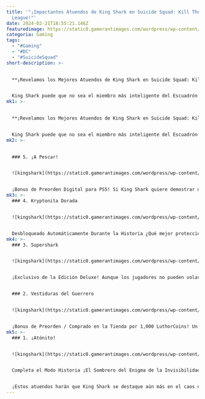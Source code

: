 ```yaml
---
title: '"¡Impactantes Atuendos de King Shark en Suicide Squad: Kill The Justice
  League!"'
date: 2024-02-21T18:55:21.146Z
featuredimage: https://static0.gamerantimages.com/wordpress/wp-content/uploads/2024/02/mixcollage-15-feb-2024-04-06-pm-3142.jpg?q=50&fit=contain&w=1140&h=&dpr=1.5
categoria: Gaming
tags:
  - "#Gaming"
  - "#DC"
  - "#SuicideSquad"
short-description: >-
  

  **¡Revelamos los Mejores Atuendos de King Shark en Suicide Squad: Kill the Justice League!**


  King Shark puede que no sea el miembro más inteligente del Escuadrón Suicida, pero ciertamente lo compensa gracias a su naturaleza brutal, su curiosidad por la cultura humana y, por supuesto, ¡sus atuendos en Suicide Squad: Kill the Justice League! Los jugadores p
mk1: >-
  

  **¡Revelamos los Mejores Atuendos de King Shark en Suicide Squad: Kill the Justice League!**


  King Shark puede que no sea el miembro más inteligente del Escuadrón Suicida, pero ciertamente lo compensa gracias a su naturaleza brutal, su curiosidad por la cultura humana y, por supuesto, ¡sus atuendos en Suicide Squad: Kill the Justice League! Los jugadores pueden equipar una multitud de trajes para King Shark, lo que les permite tener salidas más elegantes para este hijo de un dios.
mk2: >-
  

  ### 5. ¡A Pescar!


  ![kingshark](https://static0.gamerantimages.com/wordpress/wp-content/uploads/2024/02/gone-fishin-king-shark-outfit.jpg?q=50&fit=crop&w=1500&dpr=1.5 "kingshark")


  ¡Bonus de Preorden Digital para PS5! Si King Shark quiere demostrar que está en la cima de la cadena alimentaria para otros depredadores acuáticos, entonces el traje ¡A Pescar! es justo para él. Este atuendo parece bastante reminiscente de un cazador de cocodrilos, con una chaqueta sin mangas y un gran collar adornado con balas de gran tamaño, probablemente porque los dientes de cocodrilo se verían demasiado pequeños en un collar alrededor del cuello de King Shark.
mk3: >-
  ### 4. Kryptonita Dorada


  ![kingshark](https://static0.gamerantimages.com/wordpress/wp-content/uploads/2024/02/gold-kryptonite-king-shark-outfit.jpg?q=50&fit=crop&w=1500&dpr=1.5 "kingshark")


  Desbloqueado Automáticamente Durante la Historia ¿Qué mejor protección contra el Hombre de Acero que usar cristales gigantes? El atuendo de Kryptonita Dorada encapsula perfectamente al Escuadrón Suicida en Suicide Squad: Kill the Justice League, ya que parecen estar jugando con sus vidas. Lex Luthor tiene un traje de batalla, pero el Escuadrón Suicida tiene cinta adhesiva y cuerda para atar kryptonita dorada a sus cuerpos.
mk4: >-
  ### 3. Supershark


  ![kingshark](https://static0.gamerantimages.com/wordpress/wp-content/uploads/2024/02/supershark-king-shark-outfit.jpg?q=50&fit=crop&w=1500&dpr=1.5 "kingshark")


  ¡Exclusivo de la Edición Deluxe! Aunque los jugadores no pueden volar por Metropolis como Superman, tienen lo siguiente mejor, un tiburón que camina y habla vistiendo el traje de Superman. El traje de Supershark del conjunto Justice Losers es genial para usar para aquellos que lo tienen, ya que los jugadores pueden saltar edificios altos como King Shark, luciendo una capa roja afilada que ondea en el aire con cada movimiento.


  ### 2. Vestiduras del Guerrero


  ![kingshark](https://static0.gamerantimages.com/wordpress/wp-content/uploads/2024/02/warrior-s-vestments-king-shark-outfit.jpg?q=50&fit=crop&w=1500&dpr=1.5 "kingshark")


  ¡Bonus de Preorden / Comprado en la Tienda por 1,000 LuthorCoins! Un atuendo clásico de los primeros días de King Shark en los cómics, el atuendo de Vestiduras del Guerrero proviene del paquete Suicide Squad Classic, y presenta a King Shark en su forma más original, aunque una de las más extrañas. Si los jugadores son fanáticos de los luchadores y los tiburones, este atuendo debe ser imbatible.
mk5: >-
  ### 1. ¡Atónito!


  ![kingshark](https://static0.gamerantimages.com/wordpress/wp-content/uploads/2024/02/bowled-over-king-shark-outfit.jpg?q=50&fit=crop&w=1500&dpr=1.5 "kingshark")


  Completa el Modo Historia ¡El Sombrero del Enigma de la Invisibilidad! A pesar de ser una broma de Harley Quinn, parece que King Shark disfrutó de la comodidad que proporciona este sombrero de copa, así que decidió quedárselo, siempre y cuando los jugadores pudieran vencer la historia. Es un sombrero divertido que se afianza en una de las escenas más graciosas de Suicide Squad: Kill the Justice League, en la que King Shark adorna el sombrero creyendo que lo salvará de Batman.


  ¡Estos atuendos harán que King Shark se destaque aún más en el caos de Suicide Squad: Kill the Justice League!
---
```

